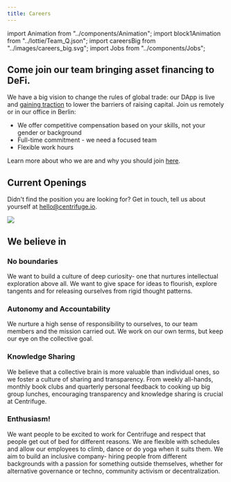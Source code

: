 ```yaml
---
title: Careers
---
```


<!-- Imports -->

import Animation from "../components/Animation";
import block1Animation from "../lottie/Team_Q.json";
import careersBig from "../images/careers_big.svg";
import Jobs from "../components/Jobs";

<Section>
<Row>
<Col span={6}>

# Come join our team bringing asset financing to DeFi.

We have a big vision to change the rules of global trade: our DApp is live and [gaining traction](https://tinlake.centrifuge.io/) to lower the barriers of raising capital. Join us remotely or in our office in Berlin:

- We offer competitive compensation based on your skills, not your gender or background
- Full-time commitment - we need a focused team
- Flexible work hours

Learn more about who we are and why you should join [here](https://medium.com/centrifuge/were-hiring-join-centrifuge-s-growing-team-e5df32d17bb7).

</Col>
<Col span={6}>
<Animation file={block1Animation} />
</Col>
</Row>
</Section>

<Section>
<Row>
<Col span={4} margin={{ bottom: "small" }}>

# Current Openings

</Col>
</Row>

<Row>
<Spacer />
<Col span={11}>
<Jobs />
</Col>
</Row>

<Row>
<Col span={4}>

Didn't find the position you are looking for? Get in touch, tell us about yourself at hello@centrifuge.io.

</Col>
</Row>

</Section>

<Section>
<Image src={careersBig} />
</Section>

<Section>
<Row>
<Col span={4} margin={{ bottom: "small" }}>

# We believe in

</Col>
</Row>

<Row>
<Spacer />
<Col span={5}>

### No boundaries

We want to build a culture of deep curiosity- one that nurtures intellectual exploration above all. We want to give space for ideas to flourish, explore tangents and for releasing ourselves from rigid thought patterns.

</Col>
<Spacer />
<Col span={5}>

### Autonomy and Accountability

We nurture a high sense of responsibility to ourselves, to our team members and the mission carried out. We work on our own terms, but keep our eye on the collective goal.

</Col>
</Row>

<Row>
<Spacer />
<Col span={5}>

### Knowledge Sharing

We believe that a collective brain is more valuable than individual ones, so we foster a culture of sharing and transparency. From weekly all-hands, monthly book clubs and quarterly personal feedback to cooking up big group lunches, encouraging transparency and knowledge sharing is crucial at Centrifuge.

</Col>
<Spacer />
<Col span={5}>

### Enthusiasm!

We want people to be excited to work for Centrifuge and respect that people get out of bed for different reasons. We are flexible with schedules and allow our employees to climb, dance or do yoga when it suits them. We aim to build an inclusive company- hiring people from different backgrounds with a passion for something outside themselves, whether for alternative governance or techno, community activism or decentralization.

</Col>
</Row>
</Section>

